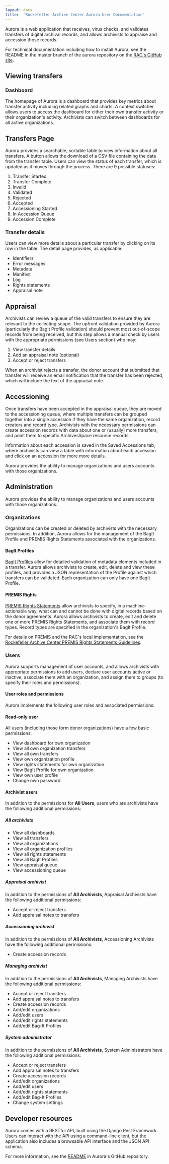 ```yaml
---
layout: docs
title:  "Rockefeller Archive Center Aurora User Documentation"
---
```


Aurora is a web application that receives, virus checks, and validates transfers of digital archival records, and allows archivists to appraise and accession those records.

For technical documentation including how to install Aurora, see the README in the master branch of the aurora repository on the [RAC's GitHub site](https://github.com/RockefellerArchiveCenter).

## Viewing transfers

### Dashboard

The homepage of Aurora is a dashboard that provides key metrics about transfer activity including related graphs and charts. A context switcher allows users to access the dashboard for either their own transfer activity or their organization's activity. Archivists can switch between dashboards for all active organizations.

## Transfers Page

Aurora provides a searchable, sortable table to view information about all transfers. A button allows the download of a CSV file containing the data from the transfer table. Users can view the status of each transfer, which is updated as it moves through the process. There are 9 possible statuses:

1. Transfer Started
2. Transfer Complete
3. Invalid
4. Validated
5. Rejected
6. Accepted
7. Accessioning Started
8. In Accession Queue
9. Accession Complete

### Transfer details

Users can view more details about a particular transfer by clicking on its row in the table. The detail page provides, as applicable:
- Identifiers
- Error messages
- Metadata
- Manifest
- Log
- Rights statements
- Appraisal note

## Appraisal
Archivists can review a queue of the valid transfers to ensure they are relevant to the collecting scope. The upfront validation provided by Aurora (particularly the BagIt Profile validation) should prevent most out-of-scope records from being received, but this step allows a manual check by users with the appropriate permissions (see Users section) who may:

1. View transfer details
2. Add an appraisal note (optional)
3. Accept or reject transfers

When an archivist rejects a transfer, the donor account that submitted that transfer will receive an email notification that the transfer has been rejected, which will include the text of the appraisal note.

## Accessioning
Once transfers have been accepted in the appraisal queue, they are moved to the accessioning queue, where multiple transfers can be grouped together into a single accession if they have the same organization, record creators and record type. Archivists with the necessary permissions can create accession records with data about one or (usually) more transfers, and point them to specific ArchivesSpace resource records.

Information about each accession is saved in the Saved Accessions tab, where archivists can view a table with information about each accession and click on an accession for more more details.

Aurora provides the ability to manage organizations and users accounts with those organizations.

## Administration
Aurora provides the ability to manage organizations and users accounts with those organizations.

### Organizations

Organizations can be created or deleted by archivists with the necessary permissions. In addition, Aurora allows for the management of the BagIt Profile and PREMIS Rights Statements associated with the organizations.


#### BagIt Profiles

[BagIt Profiles](https://github.com/bagit-profiles/bagit-profiles) allow for detailed validation of metadata elements included in a transfer. Aurora allows archivists to create, edit, delete and view these profiles, and provides a JSON representation of the Profile against which transfers can be validated. Each organization can only have one BagIt Profile.

#### PREMIS Rights

[PREMIS Rights Statements](https://www.loc.gov/standards/premis/understanding-premis.pdf) allow archivists to specify, in a machine-actionable way, what can and cannot be done with digital records based on the donor agreements. Aurora allows archivists to create, edit and delete one or more PREMIS Rights Statements, and associate them with record types. Record types are specified in the organization's BagIt Profile.

For details on PREMIS and the RAC's local implementation, see the [Rockefeller Archive Center PREMIS Rights Statements Guidelines](http://docs.rockarch.org/premis-rights-guidelines/).

### Users

Aurora supports management of user accounts, and allows archivists with appropriate permissions to add users, declare user accounts active or inactive, associate them with an organization, and assign them to groups (to specify their roles and permissions).

#### User roles and permissions

Aurora implements the following user roles and associated permissions:

#### Read-only user

All users (including those form donor organizations) have a few basic permissions:

*  View dashboard for own organization
*  View all own organization transfers
*  View all own transfers
*  View own organization profile
*  View rights statements for own organization
*  View BagIt Profile for own organization
*  View own user profile
*  Change own password

#### Archivist asers

In addition to the permissions for **All Users**, users who are archivists have the following additional permissions:

##### All archivists
*  View all dashboards
*  View all transfers
*  View all organizations
*  View all organization profiles
*  View all rights statements
*  View all BagIt Profiles
*  View appraisal queue
*  View accessioning queue

##### Appraisal archivist

In addition to the permissions of **All Archivists**, Appraisal Archivists have the following additional permissions:

*  Accept or reject transfers
*  Add appraisal notes to transfers

##### Accessioning archivist

In addition to the permissions of **All Archivists**, Accessioning Archivists have the following additional permissions:

*  Create accession records

##### Managing archivist

In addition to the permissions of **All Archivists**, Managing Archivists have the following additional permissions:

*  Accept or reject transfers
*  Add appraisal notes to transfers
*  Create accession records
*  Add/edit organizations
*  Add/edit users
*  Add/edit rights statements
*  Add/edit Bag-It Profiles

##### System administrator

In addition to the permissions of **All Archivists**, System Administrators have the following additional permissions:

*  Accept or reject transfers
*  Add appraisal notes to transfers
*  Create accession records
*  Add/edit organizations
*  Add/edit users
*  Add/edit rights statements
*  Add/edit Bag-It Profiles
*  Change system settings

## Developer resources

Aurora comes with a RESTful API, built using the Django Rest Framework. Users can interact with the API using a command-line client, but the application also includes a browsable API interface and the JSON API schema.

For more information, see the [README](https://github.com/RockefellerArchiveCenter/aurora/blob/master/README.md) in Aurora's GitHub repository.
